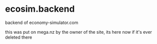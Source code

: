 # ecosim.backend

backend of economy-simulator.com

this was put on mega.nz by the owner of the site, its here now if it's ever deleted there
